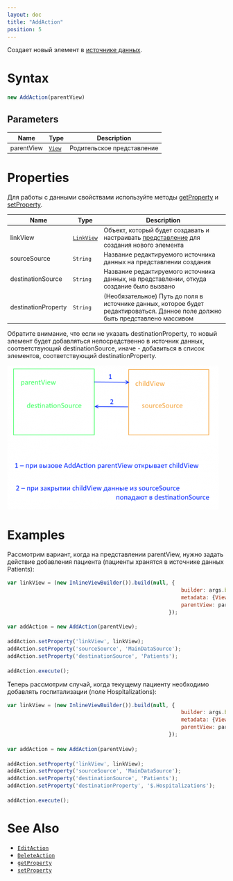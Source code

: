 ```yaml
---
layout: doc
title: "AddAction"
position: 5
---
```


Создает новый элемент в [источнике данных](../../DataSources).

# Syntax

```js
new AddAction(parentView)
```
## Parameters

|Name|Type|Description|
|----|----------|---------|
|parentView|[`View`](../../Elements/View/)| Родительское представление |

# Properties

Для работы с данными свойствами используйте методы [getProperty](../BaseAction/BaseAction.getProperty/) и [setProperty](../BaseAction/BaseAction.setProperty/).

|Name|Type|Description|
|----|----|-----------|
|linkView|[`LinkView`](../../Elements/View/LinkView/)|Объект, который будет создавать и настраивать [представление](../../Elements/View/) для создания нового элемента|
|sourceSource|`String`|Название редактируемого источника данных на представлении создания|
|destinationSource|`String`|Название редактируемого источника данных, на представлении, откуда создание было вызвано|
|destinationProperty|`String`| (Необязательное) Путь до поля в источнике данных, которое будет редактироваться. Данное поле должно быть представлено массивом|

Обратите внимание, что если не указать destinationProperty, то новый элемент будет добавляться непосредственно в источник данных, соответствующий destinationSource, иначе - добавиться в список элементов, соответствующий destinationProperty.

![](Scheme.png)


# Examples

Рассмотрим вариант, когда на представлении parentView, нужно задать действие добавления пациента (пациенты хранятся в источнике данных Patients):

```js
var linkView = (new InlineViewBuilder()).build(null, {
														builder: args.builder, 
														metadata: {View: editPatientView}, 
														parentView: parentView
													});

var addAction = new AddAction(parentView);

addAction.setProperty('linkView', linkView);
addAction.setProperty('sourceSource', 'MainDataSource');
addAction.setProperty('destinationSource', 'Patients');

addAction.execute(); 
```

Теперь рассмотрим случай, когда текущему пациенту необходимо добавлять госпитализации (поле Hospitalizations):

```js
var linkView = (new InlineViewBuilder()).build(null, {
														builder: args.builder, 
														metadata: {View: editHospitalizationView}, 
														parentView: parentView
													});

var addAction = new AddAction(parentView);

addAction.setProperty('linkView', linkView);
addAction.setProperty('sourceSource', 'MainDataSource');
addAction.setProperty('destinationSource', 'Patients');
addAction.setProperty('destinationProperty', '$.Hospitalizations');

addAction.execute(); 
```

# See Also

* [`EditAction`](../EditAction/)
* [`DeleteAction`](../DeleteAction/)
* [`getProperty`](../BaseAction/BaseAction.getProperty/)
* [`setProperty`](../BaseAction/BaseAction.setProperty/)